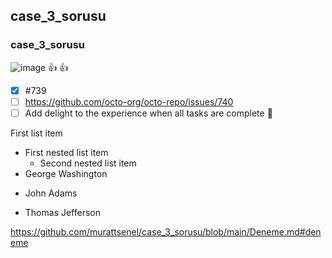 ## case_3_sorusu
### case_3_sorusu
![image](https://user-images.githubusercontent.com/110337932/215268697-7130e66e-ed81-4cb6-b7f1-42cdd52faf24.png)
:+1:
:thumbsup:
- [x] #739
- [ ] https://github.com/octo-org/octo-repo/issues/740
- [ ] Add delight to the experience when all tasks are complete :tada:
 
 First list item
 - First nested list item
   - Second nested list item
- George Washington
* John Adams
+ Thomas Jefferson

https://github.com/murattsenel/case_3_sorusu/blob/main/Deneme.md#deneme
